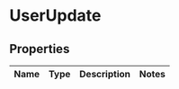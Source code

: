 # UserUpdate

## Properties
Name | Type | Description | Notes
------------ | ------------- | ------------- | -------------
